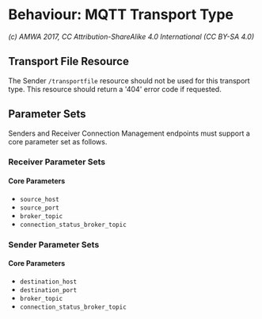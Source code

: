 # Behaviour: MQTT Transport Type

_(c) AMWA 2017, CC Attribution-ShareAlike 4.0 International (CC BY-SA 4.0)_

## Transport File Resource

The Sender `/transportfile` resource should not be used for this transport type. This resource should return a '404' error code if requested.

## Parameter Sets
Senders and Receiver Connection Management endpoints must support a core parameter set as follows.

### Receiver Parameter Sets

#### Core Parameters
*   `source_host`
*   `source_port`
*   `broker_topic`
*   `connection_status_broker_topic`

### Sender Parameter Sets

#### Core Parameters
*   `destination_host`
*   `destination_port`
*   `broker_topic`
*   `connection_status_broker_topic`
